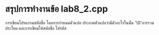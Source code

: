 # สรุปการทำงานข้อ lab8_2.cpp
  การเขียนโปรแกรมสหัลชื่อ
  โดยการกำหนดตัวแปล ประกาศตัวแปลว่ามีตัวอะไรในนั้น
  '\0\'การรวมประโยค
  และการเขียนให้สหัลชื่อ ใส่รหัส
